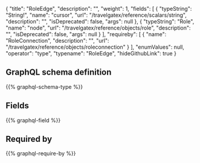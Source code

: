 {
  "title": "RoleEdge",
  "description": "",
  "weight": 1,
  "fields": [
    {
      "typeString": "String!",
      "name": "cursor",
      "url": "/travelgatex/reference/scalars/string",
      "description": "",
      "isDeprecated": false,
      "args": null
    },
    {
      "typeString": "Role",
      "name": "node",
      "url": "/travelgatex/reference/objects/role",
      "description": "",
      "isDeprecated": false,
      "args": null
    }
  ],
  "requireby": [
    {
      "name": "RoleConnection",
      "description": "",
      "url": "/travelgatex/reference/objects/roleconnection"
    }
  ],
  "enumValues": null,
  "operator": "type",
  "typename": "RoleEdge",
  "hideGithubLink": true
}
## GraphQL schema definition

{{% graphql-schema-type %}}

## Fields

{{% graphql-field %}}

## Required by

{{% graphql-require-by %}}
